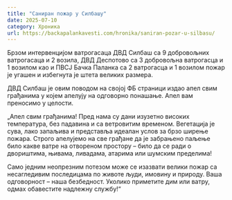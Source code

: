 ```yaml
---
title: "Саниран пожар у Силбашу"
date: 2025-07-10
category: Хроника
url: https://backapalankavesti.com/hronika/saniran-pozar-u-silbasu/
---
```


Брзом интервенцијом ватрогасаца ДВД Силбаш са 9 добровољних ватрогасаца и 2 возила, ДВД Деспотово са 3 добровољна ватрогасца и 1 возилом као и ПВСЈ Бачка Паланка са 2 ватрогасца и 1 возилом пожар је угашен и избегнута је штета великих размера.

ДВД Силбаш је овим поводом на својој ФБ страници издао апел свим грађанима у којем апелују на одговорно понашање. Апел вам преносимо у целости.

„Апел свим грађанима!
Пред нама су дани изузетно високих температура, без падавина и са ветровитим временом. Вегетација је сува, лако запаљива и представља идеалан услов за брзо ширење пожара. Строго апелујемо на све грађане да је забрањено паљење било какве ватре на отвореном простору – било да се ради о двориштима, њивама, ливадама, атарима или шумским пределима!

Само једним неопрезним потезом може се изазвати велики пожар са несагледивим последицама по животе људи, имовину и природу.
Ваша одговорност – наша безбедност.
Уколико приметите дим или ватру, одмах обавестите надлежну службу!“

